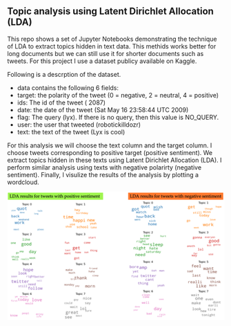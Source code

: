 ## Topic analysis using Latent Dirichlet Allocation (LDA)

This repo shows a set of Jupyter Notebooks demonstrating the technique of LDA to extract topics hidden in text data. This methids works better for long documents but we can still use it for shorter documents such as tweets. For this project I use a dataset publicy available on Kaggle. 

Following is a descrption of the dataset. 
- data contains the following 6 fields:
- target: the polarity of the tweet (0 = negative, 2 = neutral, 4 = positive)
- ids: The id of the tweet ( 2087)
- date: the date of the tweet (Sat May 16 23:58:44 UTC 2009)
- flag: The query (lyx). If there is no query, then this value is NO_QUERY.
- user: the user that tweeted (robotickilldozr)
- text: the text of the tweet (Lyx is cool)


For this analysis we will choose the text column and the target column. I choose tweets corresponding to positive target (positive sentiment). We extract topics hidden in these texts using Latent Dirichlet Allocation (LDA).
I perform similar analysis using texts with negative polarirty (negative sentiment). Finally, I visulize the results of the analysis by plotting a wordcloud.

![](results/results.png)